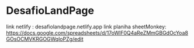 # DesafioLandPage
link netlify : desafiolandpage.netlify.app
link planiha sheetMonkey: https://docs.google.com/spreadsheets/d/17oWlF0Q4aReZMmGBGdOcYoa8GOsOCMVKRGOGWqloPZg/edit
